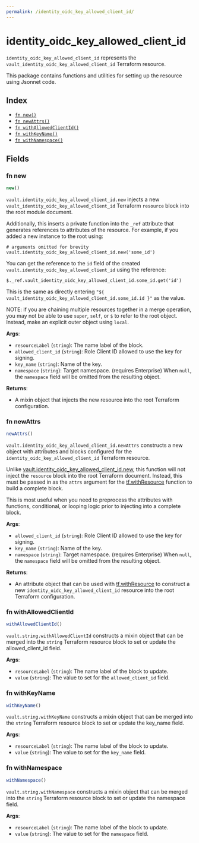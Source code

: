 ```yaml
---
permalink: /identity_oidc_key_allowed_client_id/
---
```


# identity_oidc_key_allowed_client_id

`identity_oidc_key_allowed_client_id` represents the `vault_identity_oidc_key_allowed_client_id` Terraform resource.



This package contains functions and utilities for setting up the resource using Jsonnet code.


## Index

* [`fn new()`](#fn-new)
* [`fn newAttrs()`](#fn-newattrs)
* [`fn withAllowedClientId()`](#fn-withallowedclientid)
* [`fn withKeyName()`](#fn-withkeyname)
* [`fn withNamespace()`](#fn-withnamespace)

## Fields

### fn new

```ts
new()
```


`vault.identity_oidc_key_allowed_client_id.new` injects a new `vault_identity_oidc_key_allowed_client_id` Terraform `resource`
block into the root module document.

Additionally, this inserts a private function into the `_ref` attribute that generates references to attributes of the
resource. For example, if you added a new instance to the root using:

    # arguments omitted for brevity
    vault.identity_oidc_key_allowed_client_id.new('some_id')

You can get the reference to the `id` field of the created `vault.identity_oidc_key_allowed_client_id` using the reference:

    $._ref.vault_identity_oidc_key_allowed_client_id.some_id.get('id')

This is the same as directly entering `"${ vault_identity_oidc_key_allowed_client_id.some_id.id }"` as the value.

NOTE: if you are chaining multiple resources together in a merge operation, you may not be able to use `super`, `self`,
or `$` to refer to the root object. Instead, make an explicit outer object using `local`.

**Args**:
  - `resourceLabel` (`string`): The name label of the block.
  - `allowed_client_id` (`string`): Role Client ID allowed to use the key for signing.
  - `key_name` (`string`): Name of the key.
  - `namespace` (`string`): Target namespace. (requires Enterprise) When `null`, the `namespace` field will be omitted from the resulting object.

**Returns**:
- A mixin object that injects the new resource into the root Terraform configuration.


### fn newAttrs

```ts
newAttrs()
```


`vault.identity_oidc_key_allowed_client_id.newAttrs` constructs a new object with attributes and blocks configured for the `identity_oidc_key_allowed_client_id`
Terraform resource.

Unlike [vault.identity_oidc_key_allowed_client_id.new](#fn-new), this function will not inject the `resource`
block into the root Terraform document. Instead, this must be passed in as the `attrs` argument for the
[tf.withResource](https://github.com/tf-libsonnet/core/tree/main/docs#fn-withresource) function to build a complete block.

This is most useful when you need to preprocess the attributes with functions, conditional, or looping logic prior to
injecting into a complete block.

**Args**:
  - `allowed_client_id` (`string`): Role Client ID allowed to use the key for signing.
  - `key_name` (`string`): Name of the key.
  - `namespace` (`string`): Target namespace. (requires Enterprise) When `null`, the `namespace` field will be omitted from the resulting object.

**Returns**:
  - An attribute object that can be used with [tf.withResource](https://github.com/tf-libsonnet/core/tree/main/docs#fn-withresource) to construct a new `identity_oidc_key_allowed_client_id` resource into the root Terraform configuration.


### fn withAllowedClientId

```ts
withAllowedClientId()
```

`vault.string.withAllowedClientId` constructs a mixin object that can be merged into the `string`
Terraform resource block to set or update the allowed_client_id field.



**Args**:
  - `resourceLabel` (`string`): The name label of the block to update.
  - `value` (`string`): The value to set for the `allowed_client_id` field.


### fn withKeyName

```ts
withKeyName()
```

`vault.string.withKeyName` constructs a mixin object that can be merged into the `string`
Terraform resource block to set or update the key_name field.



**Args**:
  - `resourceLabel` (`string`): The name label of the block to update.
  - `value` (`string`): The value to set for the `key_name` field.


### fn withNamespace

```ts
withNamespace()
```

`vault.string.withNamespace` constructs a mixin object that can be merged into the `string`
Terraform resource block to set or update the namespace field.



**Args**:
  - `resourceLabel` (`string`): The name label of the block to update.
  - `value` (`string`): The value to set for the `namespace` field.
